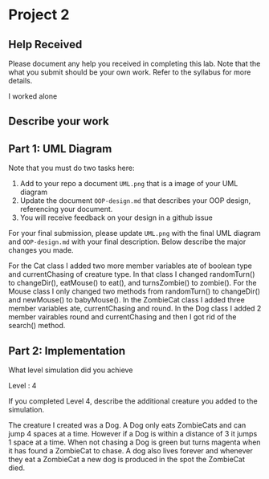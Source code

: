 # Project 2


## Help Received

Please document any help you received in completing this lab. Note that the what you submit should be your own work. Refer to the syllabus for more details. 

I worked alone

## Describe your work


## Part 1: UML Diagram

Note that you must do two tasks here:

1. Add to your repo a document `UML.png` that is a image of your UML diagram
2. Update the document `OOP-design.md` that describes your OOP design, referencing your document.
3. You will receive feedback on your design in a github issue

For your final submission, please update `UML.png` with the final UML diagram and `OOP-design.md` with your final description. Below describe the major changes you made.

For the Cat class I added two more member variables ate of boolean type and currentChasing of creature type. In that class I changed randomTurn() to changeDir(), eatMouse() to eat(), and turnsZombie() to zombie(). For the Mouse class I only changed two methods from randomTurn() to changeDir() and newMouse() to babyMouse(). In the ZombieCat class I added three member variables ate, currentChasing and round. In the Dog class I added 2 member vairables round and currentChasing and then I got rid of the search() method.

## Part 2: Implementation

What level simulation did you achieve

Level : 4 

If you completed Level 4, describe the additional creature you added to the simulation.

The creature I created was a Dog. A Dog only eats ZombieCats and can jump 4 spaces at a time. However if a Dog is within a distance of 3 it jumps 1 space at a time. When not chasing a Dog is green but turns magenta when it has found a ZombieCat to chase. A dog also lives forever and whenever they eat a ZombieCat a new dog is produced in the spot the ZombieCat died.

